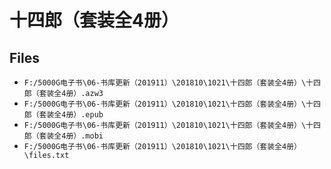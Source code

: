 # 十四郎（套装全4册）

## Files

- `F:/5000G电子书\06-书库更新（201911）\201810\1021\十四郎（套装全4册）\十四郎（套装全4册）.azw3`
- `F:/5000G电子书\06-书库更新（201911）\201810\1021\十四郎（套装全4册）\十四郎（套装全4册）.epub`
- `F:/5000G电子书\06-书库更新（201911）\201810\1021\十四郎（套装全4册）\十四郎（套装全4册）.mobi`
- `F:/5000G电子书\06-书库更新（201911）\201810\1021\十四郎（套装全4册）\files.txt`
